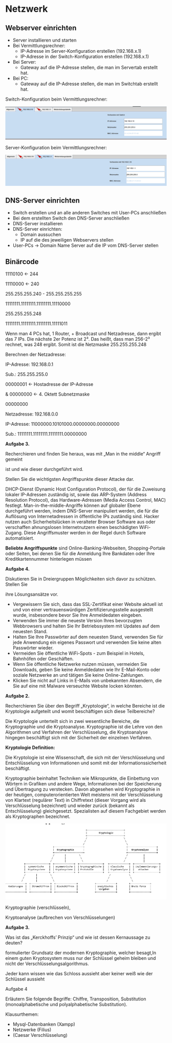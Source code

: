 # Netzwerk

## Webserver einrichten

- Server installieren und starten
- Bei Vermittlungsrechner:
    - IP-Adresse im Server-Konfiguration erstellen (192.168.x.1)
    - IP-Adresse in der Switch-Konfiguration erstellen (192.168.x.1)
- Bei Server:
    - Gateway auf die IP-Adresse stellen, die man im Servertab erstellt hat.
- Bei PC:
    - Gateway auf die IP-Adresse stellen, die man im Switchtab erstellt hat.

Switch-Konfiguration beim Vermittlungsrechner:

![Netzwerke%20und%20Datenbanken/image3.png](Netzwerke%20und%20Datenbanken/image3.png)

Server-Konfiguration beim Vermittlungsrechner:

![Netzwerke%20und%20Datenbanken/image2.png](Netzwerke%20und%20Datenbanken/image2.png)

## ************************************DNS-Server einrichten************************************

- Switch erstellen und an alle anderen Switches mit User-PCs anschließen
- Bei dem erstellten Switch den DNS-Server anschließen
- DNS-Server installieren
- DNS-Server einrichten:
    - Domain aussuchen
    - IP auf die des jeweiligen Webservers stellen
- User-PCs → Domain Name Server auf die IP vom DNS-Server stellen

## Binärcode

11110100 ← 244

11110000 ← 240

255.255.255.240 - 255.255.255.255

11111111.11111111.11111111.11110000

255.255.255.248

11111111.11111111.11111111.11111011

Wenn man 4 PCs hat, 1 Router, + Broadcast und Netzadresse, dann ergibt das 7 IPs. Die nächste 2er Potenz ist 2³. Das heißt, dass man 256-2³ rechnet, was 248 ergibt. Somit ist die Netzmaske 255.255.255.248

Berechnen der Netzadresse:

IP-Adresse: 192.168.0.1

Sub.: 255.255.255.0

00000001 ← Hostadresse der IP-Adresse

& 00000000 ← 4. Oktett Subnetzmaske

00000000

Netzadresse: 192.168.0.0

IP-Adresse: 11000000.10101000.00000000.00000000

Sub.: 11111111.11111111.11111111.00000000

**Aufgabe 3.**

Recherchieren und finden Sie heraus, was mit „Man in the middle“ Angriff gemeint

ist und wie dieser durchgeführt wird.

Stellen Sie die wichtigsten Angriffspunkte dieser Attacke dar.

DHCP-Dienst (Dynamic Host Configuration Protocol), der für die Zuweisung lokaler IP-Adressen zuständig ist, sowie das ARP-System (Address Resolution Protocol), das Hardware-Adressen (Media Access Control, MAC) festlegt. Man-in-the-middle-Angriffe können auf globaler Ebene durchgeführt werden, indem DNS-Server manipuliert werden, die für die Auflösung von Internetadressen in öffentliche IPs zuständig sind. Hacker nutzen auch Sicherheitslücken in veralteter Browser Software aus oder verschaffen ahnungslosen Internetnutzern einen beschädigten WiFi-Zugang. Diese Angriffsmuster werden in der Regel durch Software automatisiert.

**Beliebte Angriffspunkte** sind Online-Banking-Webseiten, Shopping-Portale oder Seiten, bei denen Sie für die Anmeldung Ihre Bankdaten oder Ihre Kreditkartennummer hinterlegen müssen

**Aufgabe 4.**

Diskutieren Sie in Dreiergruppen Möglichkeiten sich davor zu schützen. Stellen Sie

ihre Lösungsansätze vor.

- Vergewissern Sie sich, dass das SSL-Zertifikat einer Website aktuell ist und von einer vertrauenswürdigen Zertifizierungsstelle ausgestellt wurde, insbesondere bevor Sie Ihre Anmeldedaten eingeben.
- Verwenden Sie immer die neueste Version Ihres bevorzugten Webbrowsers und halten Sie Ihr Betriebssystem mit Updates auf dem neuesten Stand.
- Halten Sie Ihre Passwörter auf dem neuesten Stand, verwenden Sie für jede Anwendung ein eigenes Passwort und verwenden Sie keine alten Passwörter wieder.
- Vermeiden Sie öffentliche WiFi-Spots - zum Beispiel in Hotels, Bahnhöfen oder Geschäften.
- Wenn Sie öffentliche Netzwerke nutzen müssen, vermeiden Sie Downloads, geben Sie keine Anmeldedaten wie Ihr E-Mail-Konto oder soziale Netzwerke an und tätigen Sie keine Online-Zahlungen.
- Klicken Sie nicht auf Links in E-Mails von unbekannten Absendern, die Sie auf eine mit Malware verseuchte Website locken könnten.

**Aufgabe 2.**

Recherchieren Sie über den Begriff „Kryptologie“, in welche Bereiche ist die Kryptologie aufgeteilt und womit beschäftigen sich diese Teilbereiche?

Die Kryptologie unterteilt sich in zwei wesentliche Bereiche, die Kryptographie und die Kryptoanalyse. Kryptographie ist die Lehre von den Algorithmen und Verfahren der Verschlüsselung, die Kryptoanalyse hingegen beschäftigt sich mit der Sicherheit der einzelnen Verfahren.

**Kryptologie Definition:**

Die Kryptologie ist eine Wissenschaft, die sich mit der Verschlüsselung und Entschlüsselung von Informationen und somit mit der Informationssicherheit beschäftigt.

Kryptographie beinhaltet Techniken wie Mikropunkte, die Einbettung von Wörtern in Grafiken und andere Wege, Informationen bei der Speicherung und Übertragung zu verstecken. Davon abgesehen wird Kryptographie in der heutigen, computerorientierten Welt meistens mit der Verschlüsselung von Klartext (regulärer Text) in Chiffretext (dieser Vorgang wird als Verschlüsselung bezeichnet) und wieder zurück (bekannt als Entschlüsselung) gleichgesetzt. Spezialisten auf diesem Fachgebiet werden als Kryptographen bezeichnet.

![Netzwerk/image1.png](Netzwerk/image1.png)

Kryptographie (verschlüsseln),

Kryptoanalyse (aufbrechen von Verschlüsselungen)

**Aufgabe 3.**

Was ist das „Kerckhoffs’ Prinzip“ und wie ist dessen Kernaussage zu deuten?

formulierter Grundsatz der modernen Kryptographie, welcher besagt,In einem guten Kryptosystem muss nur der Schlüssel geheim bleiben und nicht der Verschlüsselungsalgorithmus.

Jeder kann wissen wie das Schloss aussieht aber keiner weiß wie der Schlüssel aussieht

Aufgabe 4

Erläutern Sie folgende Begriffe: Chiffre, Transposition, Substitution (monoalphabetische und polyalphabetische Substitution).

Klausurthemen:

- Mysql-Datenbanken (Xampp)
- Netzwerke (Filius)
- (Caesar Verschlüsselung)